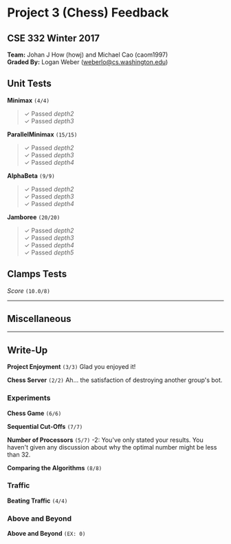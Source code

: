 # Project 3 (Chess) Feedback #
## CSE 332 Winter 2017 ##

**Team:** Johan J How (howj) and Michael Cao (caom1997) <br />
**Graded By:** Logan Weber (weberlo@cs.washington.edu)
<br>

## Unit Tests ##

**Minimax**  `(4/4)`
> ✓ Passed *depth2* <br>
> ✓ Passed *depth3* <br>

**ParallelMinimax**  `(15/15)`
> ✓ Passed *depth2* <br>
> ✓ Passed *depth3* <br>
> ✓ Passed *depth4* <br>

**AlphaBeta**  `(9/9)`
> ✓ Passed *depth2* <br>
> ✓ Passed *depth3* <br>
> ✓ Passed *depth4* <br>

**Jamboree**  `(20/20)`
> ✓ Passed *depth2* <br>
> ✓ Passed *depth3* <br>
> ✓ Passed *depth4* <br>
> ✓ Passed *depth5* <br>

## Clamps Tests ##

*Score*
`(10.0/8)`


--------

## Miscellaneous ##




--------

## Write-Up ##

**Project Enjoyment**
`(3/3)`
Glad you enjoyed it!

**Chess Server**
`(2/2)`
Ah... the satisfaction of destroying another group's bot.

### Experiments ###

**Chess Game**
`(6/6)`

**Sequential Cut-Offs**
`(7/7)`

**Number of Processors**
`(5/7)`
-2: You've only stated your results.  You haven't given any discussion
about why the optimal number might be less than 32.

**Comparing the Algorithms**
`(8/8)`

### Traffic ###

**Beating Traffic**
`(4/4)`

### Above and Beyond ###

**Above and Beyond**
`(EX: 0)`
